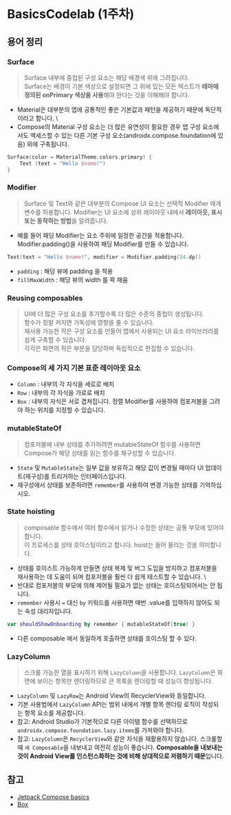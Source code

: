# BasicsCodelab (1주차)

## 용어 정리

### Surface
> Surface 내부에 중첩된 구성 요소는 해당 배경색 위에 그려집니다. \
  Surface는 배경이 기본 색상으로 설정되면 그 위에 있는 모든 텍스트가 **테마에 정의된 onPrimary 색상을 사용**해야 한다는 것을 이해해야 합니다.

- Material은 대부분의 앱에 공통적인 좋은 기본값과 패턴을 제공하기 때문에 독단적이라고 합니다. \
- Compose의 Material 구성 요소는 더 많은 유연성이 필요한 경우 앱 구성 요소에서도 액세스할 수 있는 다른 기본 구성 요소(androidx.compose.foundation에 있음) 위에 구축됩니다.

```kotlin
Surface(color = MaterialTheme.colors.primary) {
    Text (text = "Hello $name!")
}
```

### Modifier
> Surface 및 Text와 같은 대부분의 Compose UI 요소는 선택적 Modifier 매개변수를 허용합니다. Modifier는 UI 요소에 상위 레이아웃 내에서 **레이아웃, 표시 또는 동작하는 방법**을 알려줍니다.

- 예를 들어 패딩 Modifier는 요소 주위에 일정한 공간을 적용합니다. Modifier.padding()을 사용하여 패딩 Modifier를 만들 수 있습니다.

```kotlin
Text(text = "Hello $name!", modifier = Modifier.padding(24.dp))
```

- `padding` : 해당 뷰에 padding 을 적용
- `fillMaxWidth` : 해당 뷰의 width 를 꽉 채움

### Reusing composables
> UI에 더 많은 구성 요소를 추가할수록 더 많은 수준의 중첩이 생성됩니다. \
  함수가 정말 커지면 가독성에 영향을 줄 수 있습니다. \
  재사용 가능한 작은 구성 요소를 만들어 앱에서 사용되는 UI 요소 라이브러리를 쉽게 구축할 수 있습니다. \
  각각은 화면의 작은 부분을 담당하며 독립적으로 편집할 수 있습니다.

### Compose의 세 가지 기본 표준 레이아웃 요소
- `Column` : 내부의 각 자식을 세로로 배치
- `Row` : 내부의 각 자식을 가로로 배치
- `Box` : 내부의 자식은 서로 겹쳐집니다. 정렬 Modifier를 사용하여 컴포저블을 그려야 하는 위치를 지정할 수 있습니다.

### mutableStateOf
> 컴포저블에 내부 상태를 추가하려면 mutableStateOf 함수를 사용하면 Compose가 해당 상태를 읽는 함수를 재구성할 수 있습니다.

- `State` 및 `MutableState`는 일부 값을 보유하고 해당 값이 변경될 때마다 UI 업데이트(재구성)를 트리거하는 인터페이스입니다.
- 재구성에서 상태를 보존하려면 `remember`를 사용하여 변경 가능한 상태를 기억하십시오.

### State hoisting
> composable 함수에서 여러 함수에서 읽거나 수정한 상태는 공통 부모에 있어야 합니다. \
  이 프로세스를 상태 호이스팅이라고 합니다. hoist는 들어 올리는 것을 의미합니다.

- 상태를 호이스트 가능하게 만들면 상태 복제 및 버그 도입을 방지하고 컴포저블을 재사용하는 데 도움이 되며 컴포저블을 훨씬 더 쉽게 테스트할 수 있습니다. \
- 반대로 컴포저블의 부모에 의해 제어될 필요가 없는 상태는 호이스팅되어서는 안 됩니다.
- `remember` 사용시 `=` 대신 `by` 키워드를 사용하면 매번 .value를 입력하지 않아도 되는 속성 대리자입니다.

```kotlin
var shouldShowOnboarding by remember { mutableStateOf(true) }
```

- 다른 composable 에서 동일하게 호출하면 상태를 호이스팅 할 수 있다.


### LazyColumn
> 스크롤 가능한 열을 표시하기 위해 `LazyColumn`을 사용합니다. `LazyColumn`은 화면에 보이는 항목만 렌더링하므로 큰 목록을 렌더링할 때 성능이 향상됩니다.

- `LazyColumn` 및 `LazyRow`는 Android View의 RecyclerView와 동일합니다.
- 기본 사용법에서 `LazyColumn` API는 범위 내에서 개별 항목 렌더링 로직이 작성되는 항목 요소를 제공합니다.
- 참고: Android Studio가 기본적으로 다른 아이템 함수를 선택하므로 `androidx.compose.foundation.lazy.items`를 가져와야 합니다.
- 참고: `LazyColumn`은 `RecyclerView`와 같은 자식을 재활용하지 않습니다. 스크롤할 때 `새 Composable`을 내보내고 여전히 성능이 좋습니다. **Composable을 내보내는 것이 Android View를 인스턴스화하는 것에 비해 상대적으로 저렴하기 때문**입니다.

## 참고
- [Jetpack Compose basics](https://developer.android.com/codelabs/jetpack-compose-basics?continue=https%3A%2F%2Fdeveloper.android.com%2Fcourses%2Fpathways%2Fcompose%23codelab-https%3A%2F%2Fdeveloper.android.com%2Fcodelabs%2Fjetpack-compose-basics#0)
- [Box](https://foso.github.io/Jetpack-Compose-Playground/layout/box/)